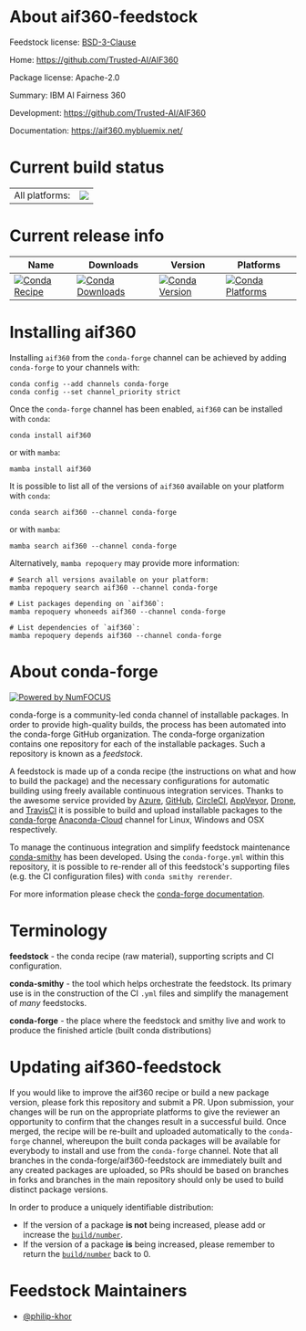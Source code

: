 About aif360-feedstock
======================

Feedstock license: [BSD-3-Clause](https://github.com/conda-forge/aif360-feedstock/blob/main/LICENSE.txt)

Home: https://github.com/Trusted-AI/AIF360

Package license: Apache-2.0

Summary: IBM AI Fairness 360

Development: https://github.com/Trusted-AI/AIF360

Documentation: https://aif360.mybluemix.net/

Current build status
====================


<table><tr><td>All platforms:</td>
    <td>
      <a href="https://dev.azure.com/conda-forge/feedstock-builds/_build/latest?definitionId=10810&branchName=main">
        <img src="https://dev.azure.com/conda-forge/feedstock-builds/_apis/build/status/aif360-feedstock?branchName=main">
      </a>
    </td>
  </tr>
</table>

Current release info
====================

| Name | Downloads | Version | Platforms |
| --- | --- | --- | --- |
| [![Conda Recipe](https://img.shields.io/badge/recipe-aif360-green.svg)](https://anaconda.org/conda-forge/aif360) | [![Conda Downloads](https://img.shields.io/conda/dn/conda-forge/aif360.svg)](https://anaconda.org/conda-forge/aif360) | [![Conda Version](https://img.shields.io/conda/vn/conda-forge/aif360.svg)](https://anaconda.org/conda-forge/aif360) | [![Conda Platforms](https://img.shields.io/conda/pn/conda-forge/aif360.svg)](https://anaconda.org/conda-forge/aif360) |

Installing aif360
=================

Installing `aif360` from the `conda-forge` channel can be achieved by adding `conda-forge` to your channels with:

```
conda config --add channels conda-forge
conda config --set channel_priority strict
```

Once the `conda-forge` channel has been enabled, `aif360` can be installed with `conda`:

```
conda install aif360
```

or with `mamba`:

```
mamba install aif360
```

It is possible to list all of the versions of `aif360` available on your platform with `conda`:

```
conda search aif360 --channel conda-forge
```

or with `mamba`:

```
mamba search aif360 --channel conda-forge
```

Alternatively, `mamba repoquery` may provide more information:

```
# Search all versions available on your platform:
mamba repoquery search aif360 --channel conda-forge

# List packages depending on `aif360`:
mamba repoquery whoneeds aif360 --channel conda-forge

# List dependencies of `aif360`:
mamba repoquery depends aif360 --channel conda-forge
```


About conda-forge
=================

[![Powered by
NumFOCUS](https://img.shields.io/badge/powered%20by-NumFOCUS-orange.svg?style=flat&colorA=E1523D&colorB=007D8A)](https://numfocus.org)

conda-forge is a community-led conda channel of installable packages.
In order to provide high-quality builds, the process has been automated into the
conda-forge GitHub organization. The conda-forge organization contains one repository
for each of the installable packages. Such a repository is known as a *feedstock*.

A feedstock is made up of a conda recipe (the instructions on what and how to build
the package) and the necessary configurations for automatic building using freely
available continuous integration services. Thanks to the awesome service provided by
[Azure](https://azure.microsoft.com/en-us/services/devops/), [GitHub](https://github.com/),
[CircleCI](https://circleci.com/), [AppVeyor](https://www.appveyor.com/),
[Drone](https://cloud.drone.io/welcome), and [TravisCI](https://travis-ci.com/)
it is possible to build and upload installable packages to the
[conda-forge](https://anaconda.org/conda-forge) [Anaconda-Cloud](https://anaconda.org/)
channel for Linux, Windows and OSX respectively.

To manage the continuous integration and simplify feedstock maintenance
[conda-smithy](https://github.com/conda-forge/conda-smithy) has been developed.
Using the ``conda-forge.yml`` within this repository, it is possible to re-render all of
this feedstock's supporting files (e.g. the CI configuration files) with ``conda smithy rerender``.

For more information please check the [conda-forge documentation](https://conda-forge.org/docs/).

Terminology
===========

**feedstock** - the conda recipe (raw material), supporting scripts and CI configuration.

**conda-smithy** - the tool which helps orchestrate the feedstock.
                   Its primary use is in the construction of the CI ``.yml`` files
                   and simplify the management of *many* feedstocks.

**conda-forge** - the place where the feedstock and smithy live and work to
                  produce the finished article (built conda distributions)


Updating aif360-feedstock
=========================

If you would like to improve the aif360 recipe or build a new
package version, please fork this repository and submit a PR. Upon submission,
your changes will be run on the appropriate platforms to give the reviewer an
opportunity to confirm that the changes result in a successful build. Once
merged, the recipe will be re-built and uploaded automatically to the
`conda-forge` channel, whereupon the built conda packages will be available for
everybody to install and use from the `conda-forge` channel.
Note that all branches in the conda-forge/aif360-feedstock are
immediately built and any created packages are uploaded, so PRs should be based
on branches in forks and branches in the main repository should only be used to
build distinct package versions.

In order to produce a uniquely identifiable distribution:
 * If the version of a package **is not** being increased, please add or increase
   the [``build/number``](https://docs.conda.io/projects/conda-build/en/latest/resources/define-metadata.html#build-number-and-string).
 * If the version of a package **is** being increased, please remember to return
   the [``build/number``](https://docs.conda.io/projects/conda-build/en/latest/resources/define-metadata.html#build-number-and-string)
   back to 0.

Feedstock Maintainers
=====================

* [@philip-khor](https://github.com/philip-khor/)

